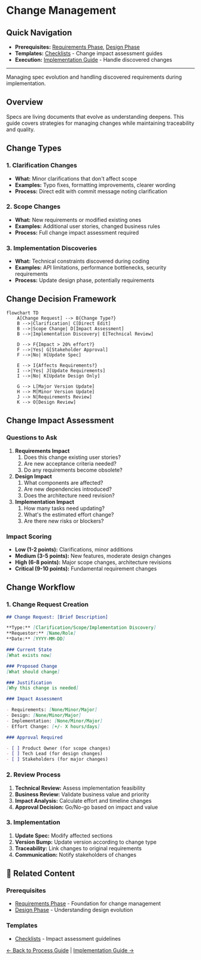 # Change Management

<!-- Navigation Metadata -->
<!-- Section: Process | Level: Advanced | Prerequisites: requirements-phase.md, design-phase.md -->
<!-- Related: execution/implementation-guide.md, templates/checklists.md -->



## Quick Navigation
- **Prerequisites:** [Requirements Phase](requirements-phase.md), [Design Phase](design-phase.md)
- **Templates:** [Checklists](../templates/checklists.md) - Change impact assessment guides
- **Execution:** [Implementation Guide](../execution/implementation-guide.md) - Handle discovered changes

---

Managing spec evolution and handling discovered requirements during implementation.

## Overview

Specs are living documents that evolve as understanding deepens. This guide covers strategies for managing changes while maintaining traceability and quality.

## Change Types

### 1. Clarification Changes
- **What:** Minor clarifications that don't affect scope
- **Examples:** Typo fixes, formatting improvements, clearer wording
- **Process:** Direct edit with commit message noting clarification

### 2. Scope Changes
- **What:** New requirements or modified existing ones
- **Examples:** Additional user stories, changed business rules
- **Process:** Full change impact assessment required

### 3. Implementation Discoveries
- **What:** Technical constraints discovered during coding
- **Examples:** API limitations, performance bottlenecks, security requirements
- **Process:** Update design phase, potentially requirements

## Change Decision Framework

```mermaid
flowchart TD
    A[Change Request] --> B{Change Type?}
    B -->|Clarification| C[Direct Edit]
    B -->|Scope Change| D[Impact Assessment]
    B -->|Implementation Discovery| E[Technical Review]
    
    D --> F{Impact > 20% effort?}
    F -->|Yes| G[Stakeholder Approval]
    F -->|No| H[Update Spec]
    
    E --> I{Affects Requirements?}
    I -->|Yes| J[Update Requirements]
    I -->|No| K[Update Design Only]
    
    G --> L[Major Version Update]
    H --> M[Minor Version Update]
    J --> N[Requirements Review]
    K --> O[Design Review]
```

## Change Impact Assessment

### Questions to Ask
1. **Requirements Impact**
   1. Does this change existing user stories?
   2. Are new acceptance criteria needed?
   3. Do any requirements become obsolete?
2. **Design Impact**
   1. What components are affected?
   2. Are new dependencies introduced?
   3. Does the architecture need revision?
3. **Implementation Impact**
   1. How many tasks need updating?
   2. What's the estimated effort change?
   3. Are there new risks or blockers?

### Impact Scoring
- **Low (1-2 points):** Clarifications, minor additions
- **Medium (3-5 points):** New features, moderate design changes
- **High (6-8 points):** Major scope changes, architecture revisions
- **Critical (9-10 points):** Fundamental requirement changes

## Change Workflow

### 1. Change Request Creation
```markdown
## Change Request: [Brief Description]

**Type:** [Clarification/Scope/Implementation Discovery]
**Requestor:** [Name/Role]
**Date:** [YYYY-MM-DD]

### Current State
[What exists now]

### Proposed Change
[What should change]

### Justification
[Why this change is needed]

### Impact Assessment

- Requirements: [None/Minor/Major]
- Design: [None/Minor/Major]
- Implementation: [None/Minor/Major]
- Effort Change: [+/- X hours/days]

### Approval Required

- [ ] Product Owner (for scope changes)
- [ ] Tech Lead (for design changes)
- [ ] Stakeholders (for major changes)
```

### 2. Review Process
1. **Technical Review:** Assess implementation feasibility
2. **Business Review:** Validate business value and priority
3. **Impact Analysis:** Calculate effort and timeline changes
4. **Approval Decision:** Go/No-go based on impact and value

### 3. Implementation
1. **Update Spec:** Modify affected sections
2. **Version Bump:** Update version according to change type
3. **Traceability:** Link changes to original requirements
4. **Communication:** Notify stakeholders of changes

## 🔗 Related Content

### Prerequisites
- [Requirements Phase](requirements-phase.md) - Foundation for change management
- [Design Phase](design-phase.md) - Understanding design evolution

### Templates
- [Checklists](../templates/checklists.md) - Impact assessment guidelines

[← Back to Process Guide](README.md) | [Implementation Guide →](../execution/implementation-guide.md)